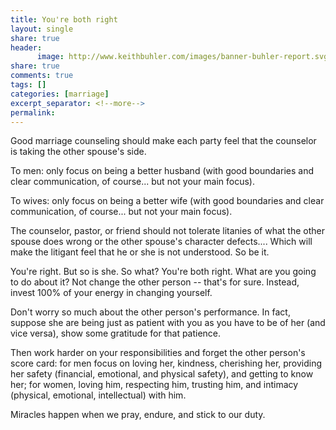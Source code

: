 ```yaml
--- 
title: You're both right
layout: single
share: true
header:
      image: http://www.keithbuhler.com/images/banner-buhler-report.svg
share: true
comments: true
tags: []
categories: [marriage]
excerpt_separator: <!--more-->
permalink: 
---
```



Good marriage counseling should make each party feel that the counselor is taking the other spouse's side. 

To men: only focus on being a better husband (with good boundaries and clear communication, of course... but not your main focus). 

To wives: only focus on being a better wife (with good boundaries and clear communication, of course... but not your main focus). 

The counselor, pastor, or friend should not tolerate litanies of what the other spouse does wrong or the other spouse's character defects.... Which will make the litigant feel that he or she is not understood. So be it. 

You're right. But so is she. So what? You're both right. What are you going to do about it? Not change the other person -- that's for sure. Instead, invest 100% of your energy in changing yourself. 

Don't worry so much about the other person's performance. In fact, suppose she are being just as patient with you as you have to be of her (and vice versa), show some gratitude for that patience. 

Then work harder on your responsibilities and forget the other person's score card: for men focus on loving her, kindness, cherishing her, providing her safety (financial, emotional, and physical safety), and getting to know her; for women, loving him, respecting him, trusting him, and intimacy (physical, emotional, intellectual) with him. 

Miracles happen when we pray, endure, and stick to our duty.


